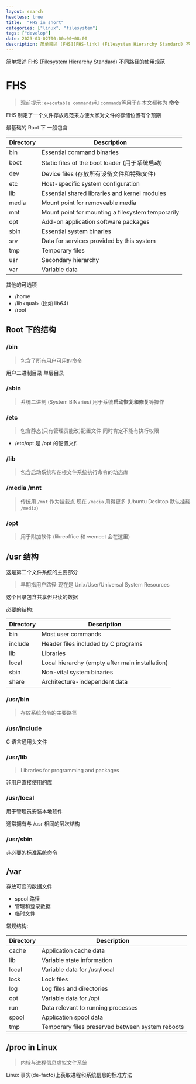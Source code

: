 ```yaml
---
layout: search
headless: true
title:  "FHS in short"
categories: ["linux", "filesystem"]
tags: ["develop"]
date: 2023-03-02T00:00:00+08:00
description: 简单叙述 [FHS][FHS-link] (Filesystem Hierarchy Standard) 不同路径的使用规范
---
```

简单叙述 [FHS][FHS-link] (Filesystem Hierarchy Standard) 不同路径的使用规范

# FHS

> 观前提示: `executable commands`和 `commands`等用于在本文都称为 **命令**

FHS 制定了一个文件存放规范来方便大家对文件的存储位置有个预期

最基础的 Root 下 一般包含

| Directory | Description |
| :-- | --- |
| bin |	Essential command binaries |
| boot |	Static files of the boot loader (用于系统启动) |
| dev |	Device files (存放所有设备文件和特殊文件) |
| etc |	Host-specific system configuration |
| lib |	Essential shared libraries and kernel modules |
| media |	Mount point for removeable media |
| mnt |	Mount point for mounting a filesystem temporarily |
| opt |	Add-on application software packages |
| sbin |	Essential system binaries |
| srv |	Data for services provided by this system |
| tmp |	Temporary files |
| usr |	Secondary hierarchy |
| var |	Variable data |

其他的可选项

- /home
- /lib\<qual> (比如 lib64)
- /root

## Root 下的结构

### /bin

> 包含了所有用户可用的命令

用户二进制目录 单层目录

### /sbin

> 系统二进制 (System BINaries) 用于系统**启动恢复和修复**等操作

### /etc

> 包含静态(只有管理员能改)配置文件 同时肯定不能有执行权限

- /etc/opt 是 /opt 的配置文件

### /lib

> 包含启动系统和在根文件系统执行命令的动态库

### /media /mnt

> 传统用 `/mnt` 作为挂载点 现在 `/media` 用得更多 (Ubuntu Desktop 默认挂载 `/media`)

### /opt

> 用于附加软件 (libreoffice 和 wemeet 会在这里)

## /usr 结构

这是第二个文件系统的主要部分

> 早期指用户路径 现在是 Unix/User/Universal System Resources

这个目录包含共享但只读的数据

必要的结构:

| Directory |	Description |
| --- | --- |
| bin |	Most user commands |
| include |	Header files included by C programs |
| lib |	Libraries |
| local |	Local hierarchy (empty after main installation) |
| sbin |	Non-vital system binaries |
| share |	Architecture-independent data |

### /usr/bin

> 存放系统命令的主要路径

### /usr/include

C 语言通用头文件

### /usr/lib

> Libraries for programming and packages

非用户直接使用的库

### /usr/local

用于管理员安装本地软件

通常拥有与 /usr 相同的层次结构

### /usr/sbin

非必要的标准系统命令

## /var

存放可变的数据文件
- spool 路径
- 管理和登录数据
- 临时文件

常规结构:

| Directory |	Description |
| --- | --- |
| cache |	Application cache data |
| lib |	Variable state information |
| local |	Variable data for /usr/local |
| lock |	Lock files |
| log |	Log files and directories |
| opt |	Variable data for /opt |
| run |	Data relevant to running processes |
| spool |	Application spool data |
| tmp |	Temporary files preserved between system reboots |

## /proc in Linux

> 内核与进程信息虚拟文件系统

Linux 事实(de-facto)上获取进程和系统信息的标准方法

[FHS-link]: https://www.pathname.com/fhs/pub/fhs-2.3.html
